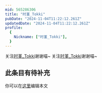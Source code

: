 ```yaml
---
mid: 565286306
title: "时堇_Tokki"
pubDate: "2024-11-04T11:22:12.261Z"
updatedDate: "2024-11-04T11:22:12.261Z"
profile:
  {
    Nickname: ["时堇_Tokki"],
  }
---
```


关注[时堇_Tokki](https://space.bilibili.com/565286306)谢谢喵~ 关注[时堇_Tokki](https://space.bilibili.com/565286306)谢谢喵~

## 此条目有待补充
你可以在[这里](https://github.com/Yuhanawa/VTuber.ICU-Content/edit/master/v/时堇_Tokki/index.md)编辑本文

